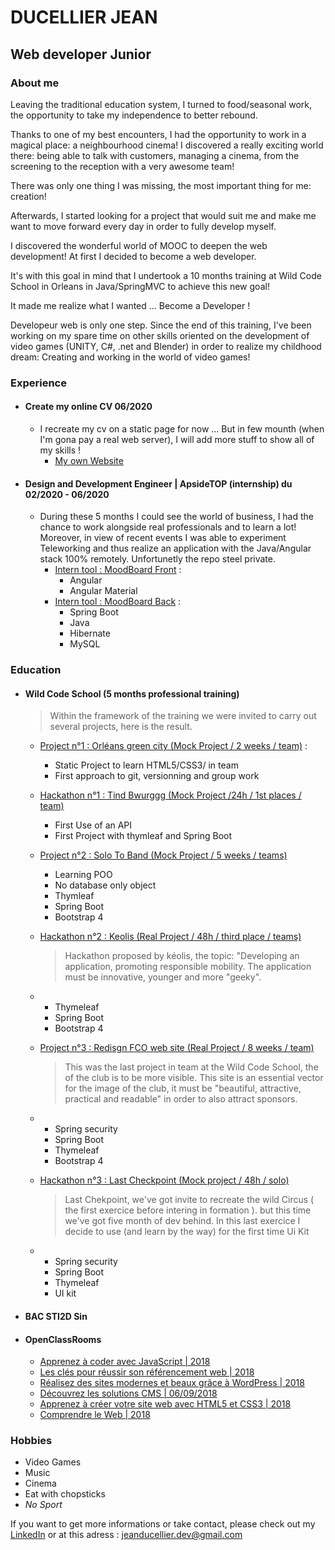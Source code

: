 # DUCELLIER JEAN    
## Web developer Junior   
 ### About me  
 Leaving the traditional education system, I turned to food/seasonal work, the opportunity to take my independence to better rebound.

Thanks to one of my best encounters, I had the opportunity to work in a magical place: a neighbourhood cinema! I discovered a really exciting world there: being able to talk with customers, managing a cinema, from the screening to the reception with a very awesome team!

There was only one thing I was missing, the most important thing for me: creation!

Afterwards, I started looking for a project that would suit me and make me want to move forward every day in order to fully develop myself.

I discovered the wonderful world of MOOC to deepen the web development! At first I decided to become a web developer.

It's with this goal in mind that I undertook a 10 months training at Wild Code School in Orleans in Java/SpringMVC to achieve this new goal!

It made me realize what I wanted ... Become a Developer !

Developeur web is only one step. Since the end of this training, I've been working on my spare time on other skills oriented on the development of video games (UNITY, C#, .net and Blender) in order to realize my childhood dream:
Creating and working in the world of video games!
   
### Experience
  * #### **Create my online CV 06/2020**
    * I recreate my cv on a static page for now ... But in few mounth (when I'm gona pay a real web server), I will add more stuff to show all of my skills !
      * [My own Website](https://cyanurzz.github.io/CV/)
  * #### **Design and Development Engineer | ApsideTOP  (internship) du 02/2020 - 06/2020**
    * During these 5 months I could see the world of business, I had the chance to work alongside real professionals and to learn a lot! 
      Moreover, in view of recent events I was able to experiment Teleworking and thus realize an application with the Java/Angular stack 100% remotely. Unfortunetly the repo steel private.
      * [Intern tool : MoodBoard Front](https://gitlab.com/Cyanurzz/moodboard) :
        * Angular
        * Angular Material
      * [Intern tool : MoodBoard Back](https://gitlab.com/Cyanurzz/moodboardrestfull) :
        * Spring Boot
        * Java
        * Hibernate
        * MySQL
    
### Education
* #### Wild Code School (5 months professional training)
  > Within the framework of the training we were invited to carry out several projects, here is the result. 

  * [Project n°1 : Orléans green city (Mock Project / 2 weeks / team)](https://github.com/Cyanurzz/WCS-sept2019-java-Orleans_green_city) :   
    * Static Project to learn HTML5/CSS3/ in team
    * First approach to git, versionning and group work 
  * [Hackathon n°1 : Tind Bwurggg (Mock Project /24h / 1st places / team)](https://github.com/Cyanurzz/WCS-sept2019-java-1st_Hackathon_TindBwurgg10-2019)
    * First Use of an API 
    * First Project with thymleaf and Spring Boot
  * [Project n°2 : Solo To Band (Mock Project / 5 weeks / teams)](https://github.com/Cyanurzz/WCS-sept2019-java-solotoband_public)
    * Learning POO
    * No database only object
    * Thymleaf
    * Spring Boot
    * Bootstrap 4
  * [Hackathon n°2 : Keolis (Real Project / 48h / third place / teams)](https://github.com/Cyanurzz/WCS-sept2019-java-hackaton3)  
      > Hackathon proposed by kéolis, the topic: "Developing an application, promoting responsible mobility.  The application must be innovative, younger and more "geeky".
  * 
    * Thymeleaf
    * Spring Boot
    * Bootstrap 4
    
  * [Project n°3 : Redisgn FCO web site (Real Project / 8 weeks / team)](https://github.com/Cyanurzz/WCS-sept2019-java-fco_public)
     
     >  This was the last project in team at the Wild Code School, the of the club is to be more visible. This site is an essential vector for the image of the club, it must be "beautiful, attractive, practical and readable" in order to also attract sponsors.
  * 
    * Spring security
    * Spring Boot
    * Thymeleaf
    * Bootstrap 4
    
  * [Hackathon n°3 : Last Checkpoint (Mock project / 48h / solo)](https://github.com/Cyanurzz/WCS-sept2019-java-Last_Checkpoint_29Janvier)
     >Last Chekpoint, we've got invite to recreate the wild Circus ( the first exercice before intering in formation ).  but this time we've got five month of dev behind. In this last exercice I decide to use (and learn by the way) for the first time Ui Kit
  * 
    * Spring security
    * Spring Boot
    * Thymeleaf
    * UI kit
   
* #### BAC STI2D Sin
* #### OpenClassRooms
  * [Apprenez à coder avec JavaScript | 2018](https://openclassrooms.com/fr/course-certificates/3854839978)
  * [Les clés pour réussir son référencement web | 2018](https://openclassrooms.com/fr/course-certificates/7242238968)
  * [Réalisez des sites modernes et beaux grâce à WordPress | 2018](https://openclassrooms.com/fr/courses/3504421-realisez-des-sites-modernes-et-beaux-grace-a-wordpress)
  * [Découvrez les solutions CMS | 06/09/2018](https://openclassrooms.com/fr/course-certificates/7174690216)
  * [Apprenez à créer votre site web avec HTML5 et CSS3 | 2018](https://openclassrooms.com/fr/course-certificates/4368797406)
  * [Comprendre le Web | 2018](https://openclassrooms.com/fr/course-certificates/6455738640)

### Hobbies
  * Video Games
  * Music
  * Cinema
  * Eat with chopsticks
  * _No Sport_
  
 If you want to get more informations or take contact, please check out my [LinkedIn](https://www.linkedin.com/in/jeanducellier/) or at this adress : jeanducellier.dev@gmail.com

